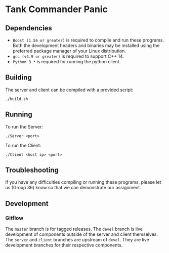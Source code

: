 # Tank Commander Panic

## Dependencies

- `Boost (1.56 or greater)` is required to compile and run these programs. Both
the development headers and binaries may be installed using the preferred
package manager of your Linux distribution.
- `gcc (v4.9 or greater)` is required to support C++ 14.
- `Python 3.*` is required for running the python client.

## Building
The server and client can be compiled with a provided script:

`./build.sh`

## Running
To run the Server:

`./Server <port>`

To run the Client:

`./Client <host ip> <port>`

## Troubleshooting

If you have any difficulties compiling or running these programs, please let us
(Group 36) know so that we can demonstrate our assignment.

## Development

### Gitflow

The `master` branch is for tagged releases. The `devel` branch is live
development of components outside of the server and client themselves. The
`server` and `client` branches are upstream of `devel`. They are live
development branches for their respective components.
